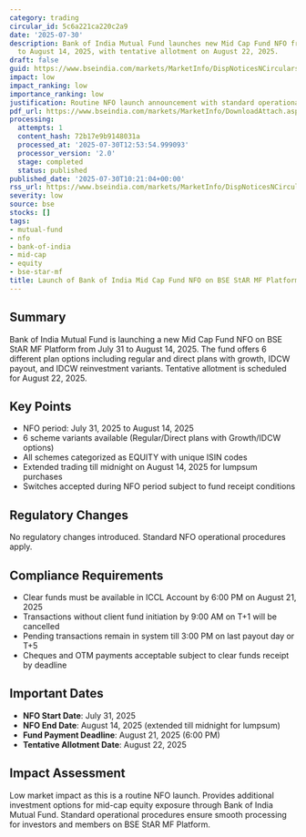 ```yaml
---
category: trading
circular_id: 5c6a221ca220c2a9
date: '2025-07-30'
description: Bank of India Mutual Fund launches new Mid Cap Fund NFO from July 31
  to August 14, 2025, with tentative allotment on August 22, 2025.
draft: false
guid: https://www.bseindia.com/markets/MarketInfo/DispNoticesNCirculars.aspx?Noticeid={0719668A-89A5-42B3-98EE-2C1B2E85F427}&noticeno=20250730-11&dt=07/30/2025&icount=11&totcount=37&flag=0
impact: low
impact_ranking: low
importance_ranking: low
justification: Routine NFO launch announcement with standard operational procedures
pdf_url: https://www.bseindia.com/markets/MarketInfo/DownloadAttach.aspx?id=20250730-11&attachedId=
processing:
  attempts: 1
  content_hash: 72b17e9b9148031a
  processed_at: '2025-07-30T12:53:54.999093'
  processor_version: '2.0'
  stage: completed
  status: published
published_date: '2025-07-30T10:21:04+00:00'
rss_url: https://www.bseindia.com/markets/MarketInfo/DispNoticesNCirculars.aspx?Noticeid={0719668A-89A5-42B3-98EE-2C1B2E85F427}&noticeno=20250730-11&dt=07/30/2025&icount=11&totcount=37&flag=0
severity: low
source: bse
stocks: []
tags:
- mutual-fund
- nfo
- bank-of-india
- mid-cap
- equity
- bse-star-mf
title: Launch of Bank of India Mid Cap Fund NFO on BSE StAR MF Platform
---
```


## Summary

Bank of India Mutual Fund is launching a new Mid Cap Fund NFO on BSE StAR MF Platform from July 31 to August 14, 2025. The fund offers 6 different plan options including regular and direct plans with growth, IDCW payout, and IDCW reinvestment variants. Tentative allotment is scheduled for August 22, 2025.

## Key Points

- NFO period: July 31, 2025 to August 14, 2025
- 6 scheme variants available (Regular/Direct plans with Growth/IDCW options)
- All schemes categorized as EQUITY with unique ISIN codes
- Extended trading till midnight on August 14, 2025 for lumpsum purchases
- Switches accepted during NFO period subject to fund receipt conditions

## Regulatory Changes

No regulatory changes introduced. Standard NFO operational procedures apply.

## Compliance Requirements

- Clear funds must be available in ICCL Account by 6:00 PM on August 21, 2025
- Transactions without client fund initiation by 9:00 AM on T+1 will be cancelled
- Pending transactions remain in system till 3:00 PM on last payout day or T+5
- Cheques and OTM payments acceptable subject to clear funds receipt by deadline

## Important Dates

- **NFO Start Date**: July 31, 2025
- **NFO End Date**: August 14, 2025 (extended till midnight for lumpsum)
- **Fund Payment Deadline**: August 21, 2025 (6:00 PM)
- **Tentative Allotment Date**: August 22, 2025

## Impact Assessment

Low market impact as this is a routine NFO launch. Provides additional investment options for mid-cap equity exposure through Bank of India Mutual Fund. Standard operational procedures ensure smooth processing for investors and members on BSE StAR MF Platform.